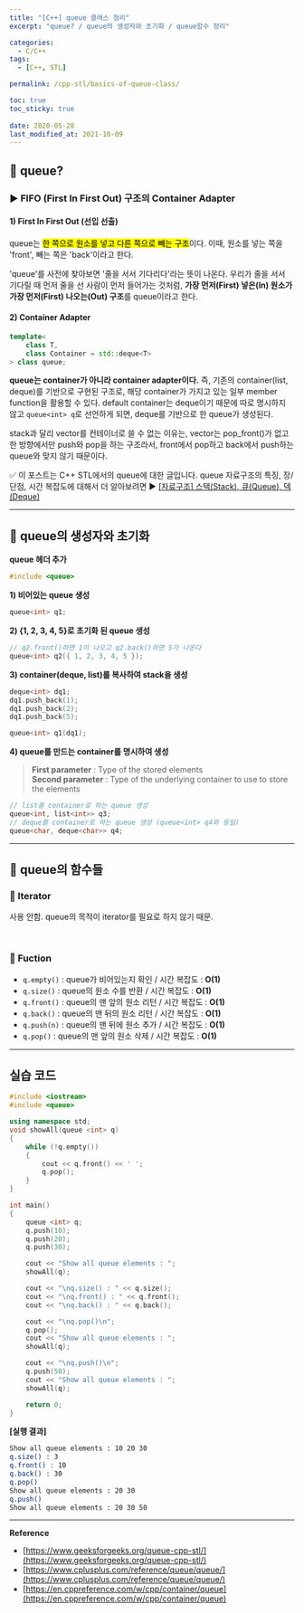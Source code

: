 ```yaml
---
title: "[C++] queue 클래스 정리"
excerpt: "queue? / queue의 생성자와 초기화 / queue함수 정리"

categories:
  - C/C++
tags:
  - [C++, STL]

permalink: /cpp-stl/basics-of-queue-class/

toc: true
toc_sticky: true
 
date: 2020-05-28
last_modified_at: 2021-10-09
---
```


## 🦥 queue?

### ▶ FIFO (First In First Out) 구조의 Container Adapter

#### 1) First In First Out (선입 선출)

queue는 <mark>한 쪽으로 원소를 넣고 다른 쪽으로 빼는 구조</mark>이다. 이때, 원소를 넣는 쪽을 'front', 빼는 쪽은 'back'이라고 한다.

'queue'를 사전에 찾아보면 '줄을 서서 기다리다'라는 뜻이 나온다. 우리가 줄을 서서 기다릴 때 먼저 줄을 선 사람이 먼저 들어가는 것처럼, **가장 먼저(First) 넣은(In) 원소가 가장 먼저(First) 나오는(Out) 구조**를 queue이라고 한다.

#### 2) Container Adapter

```cpp
template<
    class T,
    class Container = std::deque<T>
> class queue;
```

**queue는 container가 아니라 container adapter이다.**
즉, 기존의 container(list, deque)를 기반으로 구현된 구조로, 해당 container가 가지고 있는 일부 member function을 활용할 수 있다. default container는 deque이기 때문에 따로 명시하지 않고 `queue<int> q`로 선언하게 되면, deque를 기반으로 한 queue가 생성된다. 

stack과 달리 vector를 컨테이너로 쓸 수 없는 이유는, vector는 pop_front()가 없고 한 방향에서만 push와 pop을 하는 구조라서, front에서 pop하고 back에서 push하는 queue와 맞지 않기 때문이다.

✅ 이 포스트는 C++ STL에서의 queue에 대한 글입니다. queue 자료구조의 특징, 장/단점, 시간 복잡도에 대해서 더 알아보려면 ▶ [[자료구조] 스택(Stack), 큐(Queue), 덱(Deque)](https://songha0.github.io/data-structure/basics-of-stack-queue-and-deque/)

---

## 🦥 queue의 생성자와 초기화

**queue 헤더 추가**

```cpp
#include <queue>
``` 

**1) 비어있는 queue 생성**

```cpp
queue<int> q1;
```

**2) {1, 2, 3, 4, 5}로 초기화 된 queue 생성**

```cpp
// q2.front()하면 1이 나오고 q2.back()하면 5가 나온다
queue<int> q2({ 1, 2, 3, 4, 5 });
``` 

**3) container(deque, list)를 복사하여 stack을 생성**

```cpp
deque<int> dq1;
dq1.push_back(1);
dq1.push_back(2);
dq1.push_back(5);

queue<int> q1(dq1);
```

**4) queue를 만드는 container를 명시하여 생성**

>**First parameter** : Type of the stored elements<br>
>**Second parameter** : Type of the underlying container to use to store the elements

```cpp 
// list를 container로 하는 queue 생성
queue<int, list<int>> q3;
// deque를 container로 하는 queue 생성 (queue<int> q4와 동일)
queue<char, deque<char>> q4;
```

---

## 🦥 queue의 함수들

### 🌴 Iterator

사용 안함. queue의 목적이 iterator를 필요로 하지 않기 때문.

<br>

### 🌴 Fuction

- `q.empty()` : queue가 비어있는지 확인 / 시간 복잡도 : **O(1)**
- `q.size()` : queue의 원소 수를 반환 / 시간 복잡도 : **O(1)**
- `q.front()` : queue의 맨 앞의 원소 리턴 / 시간 복잡도 : **O(1)**
- `q.back()` : queue의 맨 뒤의 원소 리턴 / 시간 복잡도 : **O(1)**
- `q.push(n)` : queue의 맨 뒤에 원소 추가 / 시간 복잡도 : **O(1)**
- `q.pop()` : queue의 맨 앞의 원소 삭제 / 시간 복잡도 : **O(1)**

---

## 실습 코드

```cpp
#include <iostream> 
#include <queue> 

using namespace std;
void showAll(queue <int> q)
{
    while (!q.empty())
    {
        cout << q.front() << ' ';
        q.pop();
    }
}

int main()
{
    queue <int> q;
    q.push(10);
    q.push(20);
    q.push(30);

    cout << "Show all queue elements : ";
    showAll(q);

    cout << "\nq.size() : " << q.size();
    cout << "\nq.front() : " << q.front();
    cout << "\nq.back() : " << q.back();

    cout << "\nq.pop()\n";
    q.pop();
    cout << "Show all queue elements : ";
    showAll(q);

    cout << "\nq.push()\n";
    q.push(50);
    cout << "Show all queue elements : ";
    showAll(q);

    return 0;
}
```

**[실행 결과]**

```bash
Show all queue elements : 10 20 30
q.size() : 3
q.front() : 10
q.back() : 30
q.pop()
Show all queue elements : 20 30
q.push()
Show all queue elements : 20 30 50
```

---

**Reference**
- [https://www.geeksforgeeks.org/queue-cpp-stl/](https://www.geeksforgeeks.org/queue-cpp-stl/)
- [https://www.cplusplus.com/reference/queue/queue/](https://www.cplusplus.com/reference/queue/queue/)
- [https://en.cppreference.com/w/cpp/container/queue](https://en.cppreference.com/w/cpp/container/queue)